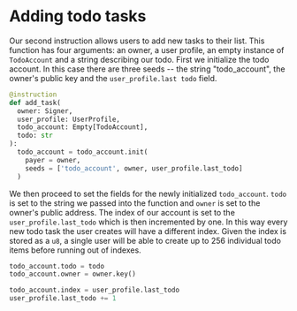 # Adding todo tasks

Our second instruction allows users to add new tasks to their list. This function has four arguments: an owner, a user profile, an empty instance of `TodoAccount` and a string describing our todo. First we initialize the todo account. In this case there are three seeds -- the string "todo_account", the owner's public key and the `user_profile.last todo` field.

```py
@instruction
def add_task(
  owner: Signer,
  user_profile: UserProfile,
  todo_account: Empty[TodoAccount],
  todo: str
):
  todo_account = todo_account.init(
    payer = owner,
    seeds = ['todo_account', owner, user_profile.last_todo]
  )
```

We then proceed to set the fields for the newly initialized `todo_account`. `todo` is set to the string we passed into the function and `owner` is set to the owner's public address. The index of our account is set to the `user_profile.last_todo` which is then incremented by one. In this way every new todo task the user creates will have a different index. Given the index is stored as a `u8`, a single user will be able to create up to 256 individual todo items before running out of indexes.

```py
todo_account.todo = todo
todo_account.owner = owner.key()

todo_account.index = user_profile.last_todo
user_profile.last_todo += 1
```
